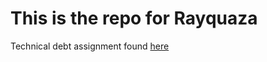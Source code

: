 # This is the repo for Rayquaza
Technical debt assignment found [here](https://github.com/comp129/customer-project-rayquaza/blob/main/docs/techDebt.md)
